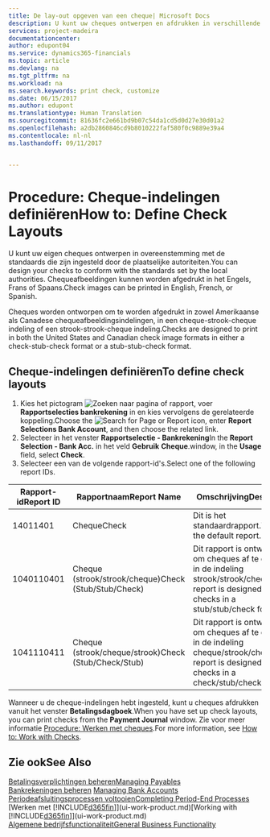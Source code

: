 ```yaml
---
title: De lay-out opgeven van een cheque| Microsoft Docs
description: U kunt uw cheques ontwerpen en afdrukken in verschillende indelingen, om te voldoen aan standaards.
services: project-madeira
documentationcenter: 
author: edupont04
ms.service: dynamics365-financials
ms.topic: article
ms.devlang: na
ms.tgt_pltfrm: na
ms.workload: na
ms.search.keywords: print check, customize
ms.date: 06/15/2017
ms.author: edupont
ms.translationtype: Human Translation
ms.sourcegitcommit: 81636fc2e661bd9b07c54da1cd5d0d27e30d01a2
ms.openlocfilehash: a2db2860846cd9b8010222faf580f0c9889e39a4
ms.contentlocale: nl-nl
ms.lasthandoff: 09/11/2017


---
```

# <a name="how-to-define-check-layouts"></a><span data-ttu-id="25cb9-103">Procedure: Cheque-indelingen definiëren</span><span class="sxs-lookup"><span data-stu-id="25cb9-103">How to: Define Check Layouts</span></span>
<span data-ttu-id="25cb9-104">U kunt uw eigen cheques ontwerpen in overeenstemming met de standaards die zijn ingesteld door de plaatselijke autoriteiten.</span><span class="sxs-lookup"><span data-stu-id="25cb9-104">You can design your checks to conform with the standards set by the local authorities.</span></span> <span data-ttu-id="25cb9-105">Chequeafbeeldingen kunnen worden afgedrukt in het Engels, Frans of Spaans.</span><span class="sxs-lookup"><span data-stu-id="25cb9-105">Check images can be printed in English, French, or Spanish.</span></span>

<span data-ttu-id="25cb9-106">Cheques worden ontworpen om te worden afgedrukt in zowel Amerikaanse als Canadese chequeafbeeldingsindelingen, in een cheque-strook-cheque indeling of een strook-strook-cheque indeling.</span><span class="sxs-lookup"><span data-stu-id="25cb9-106">Checks are designed to print in both the United States and Canadian check image formats in either a check-stub-check format or a stub-stub-check format.</span></span>

## <a name="to-define-check-layouts"></a><span data-ttu-id="25cb9-107">Cheque-indelingen definiëren</span><span class="sxs-lookup"><span data-stu-id="25cb9-107">To define check layouts</span></span>
1. <span data-ttu-id="25cb9-108">Kies het pictogram ![Zoeken naar pagina of rapport](media/ui-search/search_small.png "Zoeken naar pagina of rapport"), voer **Rapportselecties bankrekening** in en kies vervolgens de gerelateerde koppeling.</span><span class="sxs-lookup"><span data-stu-id="25cb9-108">Choose the ![Search for Page or Report](media/ui-search/search_small.png "Search for Page or Report icon") icon, enter **Report Selections Bank Account**, and then choose the related link.</span></span>
2. <span data-ttu-id="25cb9-109">Selecteer in het venster **Rapportselectie - Bankrekening**</span><span class="sxs-lookup"><span data-stu-id="25cb9-109">In the **Report Selection - Bank Acc.**</span></span> <span data-ttu-id="25cb9-110">in het veld **Gebruik** **Cheque**.</span><span class="sxs-lookup"><span data-stu-id="25cb9-110">window, in the **Usage** field, select **Check**.</span></span>
3. <span data-ttu-id="25cb9-111">Selecteer een van de volgende rapport-id's.</span><span class="sxs-lookup"><span data-stu-id="25cb9-111">Select one of the following report IDs.</span></span>

| <span data-ttu-id="25cb9-112">Rapport-id</span><span class="sxs-lookup"><span data-stu-id="25cb9-112">Report ID</span></span> | <span data-ttu-id="25cb9-113">Rapportnaam</span><span class="sxs-lookup"><span data-stu-id="25cb9-113">Report Name</span></span> | <span data-ttu-id="25cb9-114">Omschrijving</span><span class="sxs-lookup"><span data-stu-id="25cb9-114">Description</span></span> |
| --- | --- | --- |
| <span data-ttu-id="25cb9-115">1401</span><span class="sxs-lookup"><span data-stu-id="25cb9-115">1401</span></span> |<span data-ttu-id="25cb9-116">Cheque</span><span class="sxs-lookup"><span data-stu-id="25cb9-116">Check</span></span> |<span data-ttu-id="25cb9-117">Dit is het standaardrapport.</span><span class="sxs-lookup"><span data-stu-id="25cb9-117">This is the default report.</span></span> |
| <span data-ttu-id="25cb9-118">10401</span><span class="sxs-lookup"><span data-stu-id="25cb9-118">10401</span></span> |<span data-ttu-id="25cb9-119">Cheque (strook/strook/cheque)</span><span class="sxs-lookup"><span data-stu-id="25cb9-119">Check (Stub/Stub/Check)</span></span> |<span data-ttu-id="25cb9-120">Dit rapport is ontworpen om cheques af te drukken in de indeling strook/strook/cheque.</span><span class="sxs-lookup"><span data-stu-id="25cb9-120">This report is designed to print checks in a stub/stub/check format.</span></span> |
| <span data-ttu-id="25cb9-121">10411</span><span class="sxs-lookup"><span data-stu-id="25cb9-121">10411</span></span> |<span data-ttu-id="25cb9-122">Cheque (strook/cheque/strook)</span><span class="sxs-lookup"><span data-stu-id="25cb9-122">Check (Stub/Check/Stub)</span></span> |<span data-ttu-id="25cb9-123">Dit rapport is ontworpen om cheques af te drukken in de indeling cheque/strook/cheque.</span><span class="sxs-lookup"><span data-stu-id="25cb9-123">This report is designed to print checks in a check/stub/check format.</span></span> |

<span data-ttu-id="25cb9-124">Wanneer u de cheque-indelingen hebt ingesteld, kunt u cheques afdrukken vanuit het venster **Betalingsdagboek**.</span><span class="sxs-lookup"><span data-stu-id="25cb9-124">When you have set up check layouts, you can print checks from the **Payment Journal** window.</span></span> <span data-ttu-id="25cb9-125">Zie voor meer informatie [Procedure: Werken met cheques](payables-how-work-checks.md).</span><span class="sxs-lookup"><span data-stu-id="25cb9-125">For more information, see [How to: Work with Checks](payables-how-work-checks.md).</span></span>

## <a name="see-also"></a><span data-ttu-id="25cb9-126">Zie ook</span><span class="sxs-lookup"><span data-stu-id="25cb9-126">See Also</span></span>
[<span data-ttu-id="25cb9-127">Betalingsverplichtingen beheren</span><span class="sxs-lookup"><span data-stu-id="25cb9-127">Managing Payables</span></span>](payables-manage-payables.md)  
<span data-ttu-id="25cb9-128">[Bankrekeningen beheren](bank-manage-bank-accounts.md) </span><span class="sxs-lookup"><span data-stu-id="25cb9-128">[Managing Bank Accounts](bank-manage-bank-accounts.md) </span></span>  
[<span data-ttu-id="25cb9-129">Periodeafsluitingsprocessen voltooien</span><span class="sxs-lookup"><span data-stu-id="25cb9-129">Completing Period-End Processes</span></span>](year-how-complete-period-end-processes.md)  
<span data-ttu-id="25cb9-130">[Werken met [!INCLUDE[d365fin](includes/d365fin_md.md)]](ui-work-product.md)</span><span class="sxs-lookup"><span data-stu-id="25cb9-130">[Working with [!INCLUDE[d365fin](includes/d365fin_md.md)]](ui-work-product.md)</span></span>  
[<span data-ttu-id="25cb9-131">Algemene bedrijfsfunctionaliteit</span><span class="sxs-lookup"><span data-stu-id="25cb9-131">General Business Functionality</span></span>](ui-across-business-areas.md)

